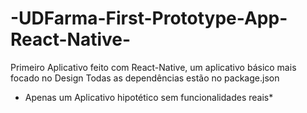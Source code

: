 # -UDFarma-First-Prototype-App-React-Native-
 Primeiro Aplicativo feito com React-Native, um aplicativo básico mais focado no Design
 Todas as dependências estão no package.json
* Apenas um Aplicativo hipotético sem funcionalidades reais*
